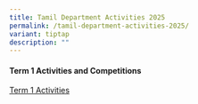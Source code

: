 ```yaml
---
title: Tamil Department Activities 2025
permalink: /tamil-department-activities-2025/
variant: tiptap
description: ""
---
```

<h4>Term 1 Activities and Competitions</h4>
<p></p>
<p></p>
<p><a href="/tamil-department-activities-2025/" rel="noopener nofollow" target="_blank">Term 1 Activities</a>
</p>
